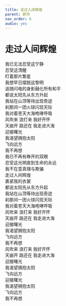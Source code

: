 ```yaml
---
title: 走过人间辉煌
parent: 蔚华
nav_order: 6
audio: yes
---
```


# 走过人间辉煌

我已无法忍受这宁静  
忍受这清醒  
盯着那片繁星  
我想早日摆脱这黎明  
追随闪电的身影融化所有和平  
都说太阳先从东方升起  
我站在山顶等待出现奇迹  
刹那间一团火球闪现天际  
我对着苍天大海咆哮呼吸  
风吹来 浪打来 我好开怀  
天崩开 路还在 我走进大海  
迎接曙光  
我渴望拥抱太阳  
飞向远方  
我不再想  
我已不再有睁开的双眼  
忍受这光明直到生命的永远  
我不在意真理与欺骗  
走过人间辉煌  
裹紧我的衣裳  
都说太阳先从东方升起  
我站在山顶等待出现奇迹  
刹那间一团火球闪现天际  
我对着苍天大海咆哮呼吸  
风吹来 浪打来 我好开怀  
天崩开 路还在 我走进大海  
迎接曙光  
我渴望拥抱太阳  
飞向远方  
我不再想  
风吹来 浪打来 我好开怀  
天崩开 路还在 我走进大海  
迎接曙光  
我渴望拥抱太阳  
飞向远方  
迎接曙光  
我渴望拥抱太阳  
飞向远方  
我不再想